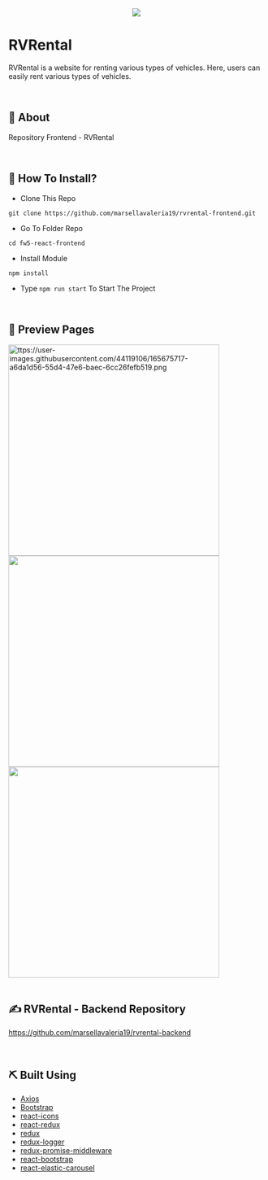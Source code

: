 <div align="center">
   <img src=https://user-images.githubusercontent.com/44119106/165676684-1c93b7fe-7b04-40f4-8f34-31ed661adbce.png />
</div>

<h1>RVRental</h1>
<p>RVRental is a website for renting various types of vehicles. Here, users can easily rent various types of vehicles.</p>
<br>
</div>

## 📍 About

Repository Frontend - RVRental

<br>

## 📌 How To Install?

- Clone This Repo

```
git clone https://github.com/marsellavaleria19/rvrental-frontend.git
```

- Go To Folder Repo

```
cd fw5-react-frontend
```

- Install Module

```
npm install
```

- Type ``` npm run start ``` To Start The Project

<br>

## 🔎 Preview Pages

  <span>
      <img src="https://user-images.githubusercontent.com/44119106/165675717-a6da1d56-55d4-47e6-baec-6cc26fefb519.png" alt="ttps://user-images.githubusercontent.com/44119106/165675717-a6da1d56-55d4-47e6-baec-6cc26fefb519.png" width="415"/>
    <img src="https://user-images.githubusercontent.com/44119106/165675970-fec4828f-6af3-4bfa-8f68-3312768dbb69.png" width="415"/>
    <img src="https://user-images.githubusercontent.com/44119106/165676184-88c80128-a9ad-4adc-bc56-35e61cba3fff.png" width="415"/>
    <br/>
  </span>

<br>

## ✍️ RVRental - Backend Repository

<https://github.com/marsellavaleria19/rvrental-backend>

<br>

## ⛏️ Built Using

- [Axios](https://www.npmjs.com/package/axios)
- [Bootstrap](https://www.npmjs.com/package/bootstrap)
- [react-icons](https://www.npmjs.com/package/react-icons)
- [react-redux](https://www.npmjs.com/package/react-redux)
- [redux](https://www.npmjs.com/package/redux)
- [redux-logger](https://www.npmjs.com/package/redux-logger)
- [redux-promise-middleware](https://www.npmjs.com/package/redux-promise-middleware)
- [react-bootstrap](https://react-bootstrap.github.io/)
- [react-elastic-carousel](https://www.npmjs.com/package/react-elastic-carousel)

<br>

